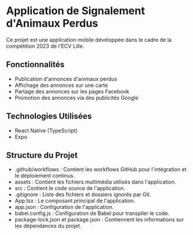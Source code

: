 # Application de Signalement d'Animaux Perdus
Ce projet est une application mobile développée dans le cadre de la compétition 2023 de l'ECV Lille.

## Fonctionnalités
- Publication d'annonces d'animaux perdus
- Affichage des annonces sur une carte
- Partage des annonces sur les pages Facebook
- Promotion des annonces via des publicités Google
## Technologies Utilisées
- React Native (TypeScript)
- Expo
## Structure du Projet
- .github/workflows : Contient les workflows GitHub pour l'intégration et le déploiement continus.
- assets : Contient les fichiers multimédia utilisés dans l'application.
- src : Contient le code source de l'application.
- .gitignore : Liste des fichiers et dossiers ignorés par Git.
- App.tsx : Le composant principal de l'application.
- app.json : Configuration de l'application.
- babel.config.js : Configuration de Babel pour transpiler le code.
- package-lock.json et package.json : Contiennent les informations sur les dépendances du projet.

